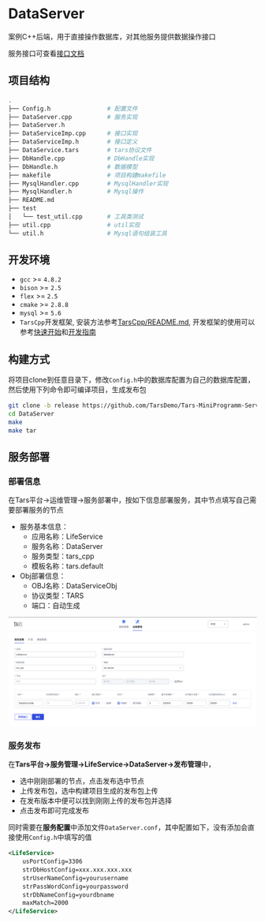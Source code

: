 # DataServer
案例C++后端，用于直接操作数据库，对其他服务提供数据操作接口

服务接口可查看[接口文档](docs/RPC.md)
## 项目结构
```sh
.
├── Config.h                # 配置文件
├── DataServer.cpp          # 服务实现
├── DataServer.h
├── DataServiceImp.cpp      # 接口实现
├── DataServiceImp.h        # 接口定义
├── DataService.tars        # tars协议文件
├── DbHandle.cpp            # DbHandle实现
├── DbHandle.h              # 数据模型
├── makefile                # 项目构建makefile
├── MysqlHandler.cpp        # MysqlHandler实现
├── MysqlHandler.h          # Mysql操作
├── README.md
├── test
│   └── test_util.cpp       # 工具类测试
├── util.cpp                # util实现
└── util.h                  # Mysql语句组装工具
```

## 开发环境
* `gcc` >= `4.8.2`
* `bison` >= `2.5`
* `flex` >= `2.5`
* `cmake` >= `2.8.8`
* `mysql` >= `5.6`
* `TarsCpp`开发框架, 安装方法参考[TarsCpp/README.md](https://github.com/TarsCloud/TarsCpp/blob/master/README.zh.md), 开发框架的使用可以参考[快速开始](https://github.com/TarsCloud/TarsCpp/blob/master/docs/tars_cpp_quickstart.md)和[开发指南](https://github.com/TarsCloud/TarsCpp/blob/master/docs/tars_cpp_user_guide.md)

## 构建方式
将项目clone到任意目录下，修改`Config.h`中的数据库配置为自己的数据库配置，然后使用下列命令即可编译项目，生成发布包

```sh
git clone -b release https://github.com/TarsDemo/Tars-MiniProgramm-Service-DataServer.git DataServer
cd DataServer
make
make tar
```

## 服务部署

### 部署信息
在Tars平台->运维管理->服务部署中，按如下信息部署服务，其中节点填写自己需要部署服务的节点

* 服务基本信息：
    * 应用名称：LifeService
    * 服务名称：DataServer
    * 服务类型：tars_cpp
    * 模板名称：tars.default
* Obj部署信息：
    * OBJ名称：DataServiceObj
    * 协议类型：TARS
    * 端口：自动生成

![tars-cpp](docs/images/deploy_template.png)

### 服务发布
在**Tars平台->服务管理->LifeService->DataServer->发布管理**中，
* 选中刚刚部署的节点，点击发布选中节点
* 上传发布包，选中构建项目生成的发布包上传
* 在发布版本中便可以找到刚刚上传的发布包并选择
* 点击发布即可完成发布

同时需要在**服务配置**中添加文件`DataServer.conf`，其中配置如下，没有添加会直接使用`Config.h`中填写的值

```xml
<LifeService>
    usPortConfig=3306
    strDbHostConfig=xxx.xxx.xxx.xxx
    strUserNameConfig=yourusername
    strPassWordConfig=yourpassword
    strDbNameConfig=yourdbname
    maxMatch=2000
</LifeService>
```
